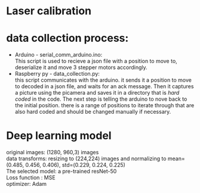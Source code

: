 # Laser calibration
# data collection process:
- Arduino - serial_comm_arduino.ino:<br>
This script is used to recieve a json file with a position to move to,
deserialize it and move 3 stepper motors accordingly.
- Raspberry py - data_collection.py:<br>
this script communicates with the arduino. it sends it a position to move to decoded in a json file,
and waits for an ack message. Then it captures a picture using the picamera and saves it in a directory
that is *hard coded* in the code. The next step is telling the arduino to nove back to the initial position.
there is a range of positions to iterate through that are also hard coded and should be changed manually if necessary.<br>
# Deep learning model
original images: (1280, 960,3) images<br>
data transforms: resizing to (224,224) images and normalizing to mean=(0.485, 0.456, 0.406), std=(0.229, 0.224, 0.225)<br>
The selected model: a pre-trained resNet-50 <br>
Loss function : MSE<br>
optimizer: Adam<br>

